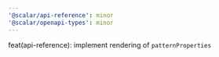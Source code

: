 ```yaml
---
'@scalar/api-reference': minor
'@scalar/openapi-types': minor
---
```


feat(api-reference): implement rendering of `patternProperties`
